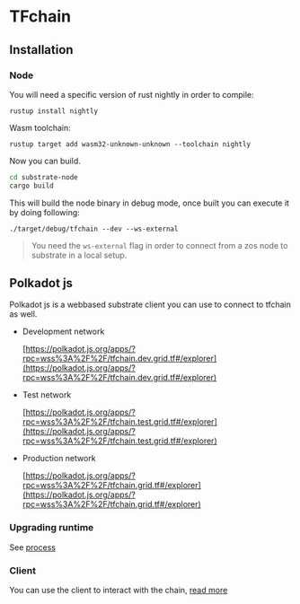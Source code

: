 # TFchain

## Installation

### Node

You will need a specific version of rust nightly in order to compile:

`rustup install nightly`

Wasm toolchain:

`rustup target add wasm32-unknown-unknown --toolchain nightly`

Now you can build.

```sh
cd substrate-node
cargo build
```

This will build the node binary in debug mode, once built you can execute it by doing following:

`./target/debug/tfchain --dev --ws-external`

> You need the `ws-external` flag in order to connect from a zos node to substrate in a local setup.

## Polkadot js

Polkadot js is a webbased substrate client you can use to connect to tfchain as well.

- Development network

    [https://polkadot.js.org/apps/?rpc=wss%3A%2F%2F/tfchain.dev.grid.tf#/explorer](https://polkadot.js.org/apps/?rpc=wss%3A%2F%2F/tfchain.dev.grid.tf#/explorer)
- Test network

    [https://polkadot.js.org/apps/?rpc=wss%3A%2F%2F/tfchain.test.grid.tf#/explorer](https://polkadot.js.org/apps/?rpc=wss%3A%2F%2F/tfchain.test.grid.tf#/explorer)

- Production network

    [https://polkadot.js.org/apps/?rpc=wss%3A%2F%2F/tfchain.grid.tf#/explorer](https://polkadot.js.org/apps/?rpc=wss%3A%2F%2F/tfchain.grid.tf#/explorer)

### Upgrading runtime

See [process](./substrate-node/upgrade_process.md)

### Client

You can use the client to interact with the chain, [read more](./cli-tool/readme.md)
